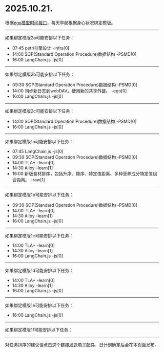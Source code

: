 # 2025.10.21.

根据[ego模型时间接口](https://gitee.com/hyg/blog/blob/master/timeflow.md)，每天早起根据身心状况绑定模版。

---
如果绑定模版2a可能安排以下任务：

- 07:45	petri引擎设计 -infra[0]
- 14:00	SOP(Standard Operation Procedure)数据结构 -PSMD[0]
- 16:00	LangChain.js -js[0]

---
如果绑定模版2b可能安排以下任务：

- 09:30	SOP(Standard Operation Procedure)数据结构 -PSMD[0]
- 14:00	同步新日志到webDAV。使用新的共享外链。 -ego[0]
- 16:00	LangChain.js -js[0]

---
如果绑定模版2c可能安排以下任务：

- 14:00	SOP(Standard Operation Procedure)数据结构 -PSMD[0]
- 16:00	LangChain.js -js[0]

---
如果绑定模版1a可能安排以下任务：

- 07:45	LangChain.js -js[0]
- 09:30	SOP(Standard Operation Procedure)数据结构 -PSMD[0]
- 14:00	TLA+ -learn[0]
- 14:30	Alloy -learn[1]
- 16:00	新版食材排序，包括升序、降序、特定值距离、多种营养成分特定值组合距离。 -raw[1]

---
如果绑定模版1b可能安排以下任务：

- 09:30	SOP(Standard Operation Procedure)数据结构 -PSMD[0]
- 14:00	TLA+ -learn[0]
- 14:30	Alloy -learn[1]
- 16:00	LangChain.js -js[0]

---
如果绑定模版1c可能安排以下任务：

- 14:00	TLA+ -learn[0]
- 14:30	Alloy -learn[1]
- 16:00	LangChain.js -js[0]

---
如果绑定模版1d可能安排以下任务：

- 14:00	TLA+ -learn[0]
- 14:30	Alloy -learn[1]
- 16:00	LangChain.js -js[0]

---
如果绑定模版1e可能安排以下任务：

- 16:00	LangChain.js -js[0]

---
如果绑定模版1f可能安排以下任务：


---
对任务排序的建议请点击这个链接<a href="mailto:huangyg@mars22.com?subject=关于2025.10.21.任务排序的建议&body=date: 2025.10.21.%0D%0Afile: ../../blog/release/time/d.20251021.md%0D%0A---请勿修改邮件主题及以上内容---%0D%0A">发送电子邮件</a>，日计划确定后会在本页面发布。